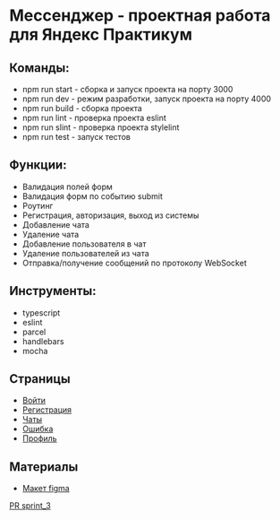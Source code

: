 # Мессенджер - проектная работа для Яндекс Практикум

## Команды:
* npm run start - cборка и запуск проекта на порту 3000
* npm run dev - режим разработки, запуск проекта на порту 4000
* npm run build - сборка проекта
* npm run lint - проверка проекта eslint
* npm run slint - проверка проекта stylelint
* npm run test - запуск тестов

## Функции:
* Валидация полей форм
* Валидация форм по событию submit
* Роутинг
* Регистрация, авторизация, выход из системы
* Добавление чата
* Удаление чата
* Добавление пользователя в чат
* Удаление пользователей из чата
* Отправка/получение сообщений по протоколу WebSocket

## Инструменты:
* typescript
* eslint
* parcel
* handlebars
* mocha


## Страницы
* [Войти](https://tender-mayer-f00558.netlify.app/)
* [Регистрация](https://tender-mayer-f00558.netlify.app/sign-up)
* [Чаты](https://tender-mayer-f00558.netlify.app/messenger)
* [Ошибка](https://tender-mayer-f00558.netlify.app/error-500)
* [Профиль](https://tender-mayer-f00558.netlify.app/settings)

## Материалы
* [Макет figma](https://www.figma.com/file/lauus1sB65VzCpx4D2e7Bi/Messenger?node-id=0%3A1)

[PR sprint_3](https://github.com/isavlex-n/middle.messenger.praktikum.yandex/pull/3)
